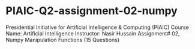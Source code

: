 # PIAIC-Q2-assignment-02-numpy
Presidential Initiative for Artificial Intelligence &amp; Computing (PIAIC) Course Name: Artificial Intelligence Instructor: Nasir Hussain Assignment# 02, Numpy Manipulation Functions (15 Questions)

